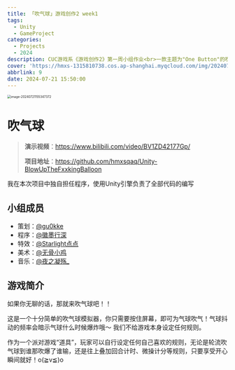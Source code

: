 ```yaml
---
title: 「吹气球」游戏创作2 week1
tags:
  - Unity
  - GameProject
categories:
  - Projects
  - 2024
description: CUC游戏系《游戏创作2》第一周小组作业<br>一款主题为"One Button"的吹气球派对游戏
cover: 'https://hmxs-1315810738.cos.ap-shanghai.myqcloud.com/img/202407211553628.png'
abbrlink: 9
date: 2024-07-21 15:50:00
---
```


<img src="https://hmxs-1315810738.cos.ap-shanghai.myqcloud.com/img/202407211553628.png" alt="image-20240721155347372" style="zoom:50%;" />

# 吹气球

> **演示视频**：https://www.bilibili.com/video/BV1ZD42177Gp/
>
> **项目地址**：https://github.com/hmxsqaq/Unity-BlowUpTheFxxkingBalloon

我在本次项目中独自担任程序，使用Unity引擎负责了全部代码的编写

## 小组成员

- 策划：[@gu0kke](https://space.bilibili.com/423851637)
- 程序：[@徽墨行深](https://space.bilibili.com/11752174) 
- 特效：[@Starlight点点](https://space.bilibili.com/26404651) 
- 美术：[@无骨小鸡](https://space.bilibili.com/505778653) 
- 音乐：[@夜之凝殇_](https://space.bilibili.com/178969683)

## 游戏简介

如果你无聊的话，那就来吹气球吧！！

这是一个十分简单的吹气球模拟器，你只需要按住屏幕，即可为气球吹气！气球抖动的频率会暗示气球什么时候爆炸哦～ 我们不给游戏本身设定任何规则。

作为一个派对游戏“道具”，玩家可以自行设定任何自己喜欢的规则，无论是轮流吹气球到谁那吹爆了谁输，还是往上叠加回合计时、微操计分等规则，只要享受开心瞬间就好！o(≧v≦)o
